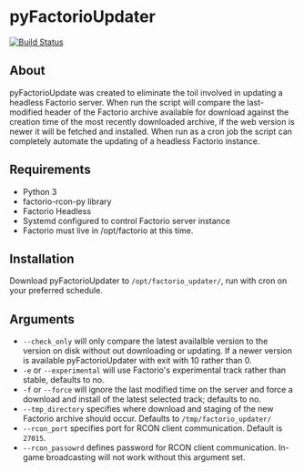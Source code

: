 # pyFactorioUpdater
[![Build Status](https://travis-ci.org/GitGerby/pyFactorioUpdate.svg?branch=master)](https://travis-ci.org/GitGerby/pyFactorioUpdate)

## About
pyFactorioUpdate was created to eliminate the toil involved in updating a
headless Factorio server. When run the script will compare the last-modified
header of the Factorio archive available for download against the creation time
of the most recently downloaded archive, if the web version is newer it will be
fetched and installed. When run as a cron job the script can completely automate the updating of a headless Factorio instance.

## Requirements
* Python 3
* factorio-rcon-py library
* Factorio Headless
* Systemd configured to control Factorio server instance
* Factorio must live in /opt/factorio at this time.

## Installation
Download pyFactorioUpdater to `/opt/factorio_updater/`, run with cron on your preferred schedule.

## Arguments
* `--check_only` will only compare the latest availalble version to the version on disk without out downloading or updating. If a newer version is available pyFactorioUpdater with exit with 10 rather than 0.
* `-e` or `--experimental` will use Factorio's experimental track rather than stable, defaults to no.
* `-f` or `--force` will ignore the last modified time on the server and force a download and install of the latest selected track; defaults to no.
* `--tmp_directory` specifies where download and staging of the new Factorio archive should occur.  Defaults to `/tmp/factorio_updater/`
* `--rcon_port` specifies port for RCON client communication. Default is `27015`.
* `--rcon_passowrd` defines password for RCON client communication. In-game broadcasting will not work without this argument set.